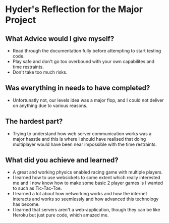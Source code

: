 # Hyder's Reflection for the Major Project
## What Advice would I give myself?
- Read through the documentation fully before attempting to start testing code.
- Play safe and don't go too overbound with your own capabilites and time restraints.
- Don't take too much risks.

## Was everything in needs to have completed?
- Unfortunatly not, our levels idea was a major flop, and I could not deliver on anything due to various reasons.

## The hardest part?
- Trying to understand how web server communication works was a major hasstle and this is where I should have realised that doing multiplayer would have been near impossible with the time restraints.

## What did you achieve and learned?
- A great and working physics enabled racing game with multiple players.
- I learned how to use websickets to some extent which really interested me and I now know how to make some basic 2 player games is I wanted to such as Tic-Tac-Toe.
- I learned a lot about how networking works and how the internet interacts and works so seemlessly and how advanced this technology has become.
- I learned that servers aren't a web-application, though they can be like Heroku but just pure code, which amazed me.